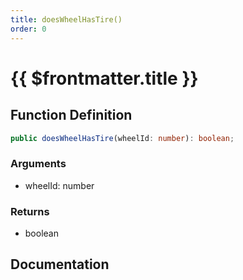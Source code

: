 ```yaml
---
title: doesWheelHasTire()
order: 0
---
```


# {{ $frontmatter.title }}

## Function Definition

```ts
public doesWheelHasTire(wheelId: number): boolean;
```

### Arguments

* wheelId: number

### Returns

* boolean

## Documentation

<!--@include: ./parts/doesWheelHasTire.md-->
